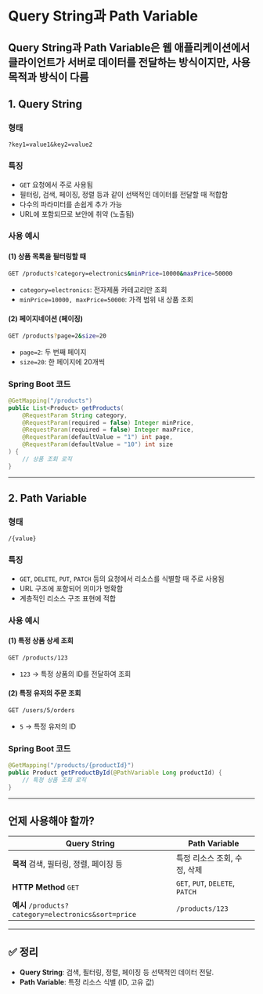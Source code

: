 
# Query String과 Path Variable

Query String과 Path Variable은 웹 애플리케이션에서 클라이언트가 서버로 데이터를 전달하는 방식이지만, 사용 목적과 방식이 다름
---
## 1. Query String

### 형태
`?key1=value1&key2=value2`

### 특징
- `GET` 요청에서 주로 사용됨
- 필터링, 검색, 페이징, 정렬 등과 같이 선택적인 데이터를 전달할 때 적합함
- 다수의 파라미터를 손쉽게 추가 가능
- URL에 포함되므로 보안에 취약 (노출됨)

### 사용 예시

#### (1) 상품 목록을 필터링할 때
```bash
GET /products?category=electronics&minPrice=10000&maxPrice=50000
```
- `category=electronics`: 전자제품 카테고리만 조회
- `minPrice=10000, maxPrice=50000`: 가격 범위 내 상품 조회

#### (2) 페이지네이션 (페이징)
```bash
GET /products?page=2&size=20
```
- `page=2`: 두 번째 페이지
- `size=20`: 한 페이지에 20개씩

### Spring Boot 코드
```java
@GetMapping("/products")
public List<Product> getProducts(
    @RequestParam String category,
    @RequestParam(required = false) Integer minPrice,
    @RequestParam(required = false) Integer maxPrice,
    @RequestParam(defaultValue = "1") int page,
    @RequestParam(defaultValue = "10") int size
) {
    // 상품 조회 로직
}
```

---

## 2. Path Variable

### 형태
`/{value}`

### 특징
- `GET`, `DELETE`, `PUT`, `PATCH` 등의 요청에서 리소스를 식별할 때 주로 사용됨
- URL 구조에 포함되어 의미가 명확함
- 계층적인 리소스 구조 표현에 적합

### 사용 예시

#### (1) 특정 상품 상세 조회
```bash
GET /products/123
```
- `123` → 특정 상품의 ID를 전달하여 조회

#### (2) 특정 유저의 주문 조회
```bash
GET /users/5/orders
```
- `5` → 특정 유저의 ID

### Spring Boot 코드
```java
@GetMapping("/products/{productId}")
public Product getProductById(@PathVariable Long productId) {
    // 특정 상품 조회 로직
}
```

---

##  언제 사용해야 할까?

| Query String                           | Path Variable                     |
|----------------------------------------|------------------------------------|
| **목적** 검색, 필터링, 정렬, 페이징 등 | 특정 리소스 조회, 수정, 삭제       |
| **HTTP Method** `GET`                  | `GET`, `PUT`, `DELETE`, `PATCH`   |
| **예시** `/products?category=electronics&sort=price` | `/products/123` |

---

## ✅ 정리

- **Query String**: 검색, 필터링, 정렬, 페이징 등 선택적인 데이터 전달.
- **Path Variable**: 특정 리소스 식별 (ID, 고유 값)
```
